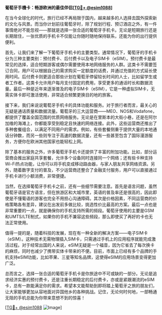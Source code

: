**葡萄牙手機卡：畅游欧洲的最佳伴侣[[TG💪+ @esim1088](https://t.me/s/esim1088)]**

在当今全球化的时代，旅行已经不再局限于国内，越来越多的人选择去国外探索新的文化与风景。而当你计划前往葡萄牙时，除了规划行程、预订酒店之外，有一件事情绝对不能忽视——那就是选择一张合适的葡萄牙手机卡。无论是短期旅行还是长期居住，一张优质的手机卡不仅能让你随时随地保持联系，还能为你的出行提供便利。

首先，让我们来了解一下葡萄牙手机卡的主要类型。通常情况下，葡萄牙的手机卡分为三种主要类别：预付费卡、后付费卡以及电子SIM卡（eSIM）。预付费卡是最常见的选择，适合短期游客或偶尔需要使用本地网络服务的人群。这类卡不需要签订合同，用户可以根据自己的需求购买一定额度的话费，并通过充值的方式延长使用时间。后付费卡则更适合那些计划在葡萄牙停留较长时间的人士，比如留学生或者工作者。这类卡允许用户每月支付固定的费用，享受更多的通话时长和数据流量。最后一种是近年来逐渐普及的电子SIM卡（eSIM），它是一种虚拟SIM卡，无需实体卡即可激活使用，非常适合频繁更换目的地的旅客。

接下来，我们来说说葡萄牙手机卡的具体功能和服务。对于旅行者而言，最关心的无疑是通话质量和数据流量。葡萄牙的三大运营商——MEO、NOS和Vodafone，都提供了覆盖全国范围的优质网络服务。无论是在里斯本的大街小巷，还是在阿尔加维的海滩上，你都能享受到稳定且快速的网络连接。此外，这些运营商还推出了多种套餐组合，以满足不同用户的需求。例如，有些套餐侧重于提供大量的本地通话分钟数，而另一些则专注于高速的数据流量，还有一些甚至包含了国际漫游服务，方便你在欧洲其他国家也能轻松上网。

除了基本的服务之外，许多葡萄牙手机卡还提供了丰富的附加功能。比如，部分运营商会推出家庭共享套餐，允许多个设备同时连接同一个网络；还有些卡种支持Wi-Fi热点功能，让你可以将手机变成移动路由器，与家人朋友共享网络资源。另外，随着数字支付的普及，不少运营商还整合了金融支付服务，用户可以直接通过手机卡进行小额消费，非常便捷。

当然，在选择葡萄牙手机卡之前，还有一些细节需要注意。首先是语言问题，虽然葡萄牙语是官方语言，但在旅游区和大城市里，英语的普及率还是很高的，因此即使是不懂葡语的游客也完全不用担心沟通障碍。其次是价格因素，不同运营商的价格策略各有差异，建议在出发前多做比较，挑选性价比最高的方案。最后一点也是非常重要的一点，就是确保你的手机支持所需的频段。葡萄牙使用的主要是GSM和UMTS/LTE制式，如果你的手机不兼容这些频段，那么即使买了再好的卡也无法正常使用。

值得一提的是，随着科技的发展，现在有一种全新的解决方案——电子SIM卡（eSIM）。这种技术无需物理插入SIM卡，只需通过手机上的应用程序就能完成激活过程。对于经常出国的人来说，eSIM无疑是一个福音，因为它省去了每次换卡的麻烦，同时也减少了携带实体卡带来的不便。目前，市面上已经有多个品牌的手机支持eSIM功能，比如苹果、三星等知名品牌，这使得eSIM的应用场景变得更加广泛。

总而言之，选择一张合适的葡萄牙手机卡是你旅途中不可或缺的一部分。无论是追求经济实惠的预付费卡，还是注重长期稳定的后付费卡，亦或是紧跟潮流的eSIM卡，总有一款能满足你的需求。希望本文能帮助到即将踏上葡萄牙之旅的朋友们，让大家能够更加从容地面对异国他乡的各种挑战。记住，无论何时何地，一部畅通无阻的手机总能为你带来意想不到的惊喜！

[[TG💪+ @esim1088](https://t.me/s/esim1088) ![Image](https://i.postimg.cc/4NQfJmqS/Snipaste-2025-05-13-00-14-12.png)]